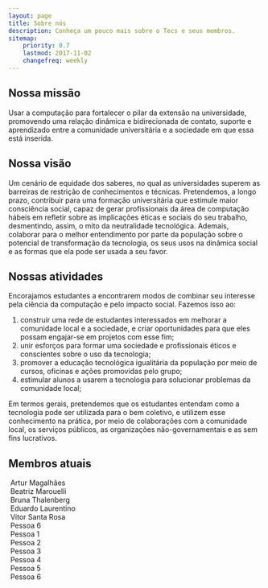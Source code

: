 ```yaml
---
layout: page
title: Sobre nós
description: Conheça um pouco mais sobre o Tecs e seus membros.
sitemap:
    priority: 0.7
    lastmod: 2017-11-02
    changefreq: weekly
---
```

## Nossa missão

Usar a computação para fortalecer o pilar da extensão na universidade, promovendo uma relação dinâmica e bidirecionada de contato, suporte e aprendizado entre a comunidade universitária e a sociedade em que essa está inserida.

## Nossa visão

Um cenário de equidade dos saberes, no qual as universidades superem as barreiras de restrição de conhecimentos e técnicas. Pretendemos, a longo prazo, contribuir para uma formação universitária que estimule maior consciência social, capaz de gerar profissionais da área de computação hábeis em refletir sobre as implicações éticas e sociais do seu trabalho, desmentindo, assim, o mito da neutralidade tecnológica. Ademais, colaborar para o melhor entendimento por parte da população sobre o potencial de transformação da tecnologia, os seus usos na dinâmica social e as formas que ela pode ser usada a seu favor.

## Nossas atividades

Encorajamos estudantes a encontrarem modos de combinar seu interesse pela ciência da computação e pelo impacto social. Fazemos isso ao:

1. construir uma rede de estudantes interessados em melhorar a comunidade local e a sociedade, e criar oportunidades para que eles possam engajar-se em projetos com esse fim;
2. unir esforços para formar uma sociedade e profissionais éticos e conscientes sobre o uso da tecnologia;
3. promover a educação tecnológica igualitária da população por meio de cursos, oficinas e ações promovidas pelo grupo;
4. estimular alunos a usarem a tecnologia para solucionar problemas da comunidade local;

<div class="box">
  <p>
  Em termos gerais, pretendemos que os estudantes entendam como a tecnologia pode ser utilizada para o bem coletivo, e utilizem esse conhecimento na prática, por meio de colaborações com a comunidade local, os serviços públicos, as organizações não-governamentais e as sem fins lucrativos.
  </p>
</div>

## Membros atuais

<div class="box alt">
	<div class="row 50% uniform">
		<div class="2u">
			<span class="image fit"><img src="{{ "/images/tuts.jpg" | absolute_url }}" alt="" /></span>
			Artur Magalhães
		</div>
		<div class="2u">
			<span class="image fit"><img src="{{ "/images/bia.jpg" | absolute_url }}" alt="" /></span>
			Beatriz Marouelli
		</div>
		<div class="2u">
			<span class="image fit"><img src="{{ "/images/bruna.jpg" | absolute_url }}" alt="" /></span>
			Bruna Thalenberg
		</div>
		<div class="2u">
			<span class="image fit"><img src="{{ "/images/lauren.jpg" | absolute_url }}" alt="" /></span>
			Eduardo Laurentino
		</div>
		<div class="2u">
			<span class="image fit"><img src="{{ "/images/vitor.jpg" | absolute_url }}" alt="" /></span>
			Vitor Santa Rosa
		</div>
		<div class="2u$">
			<span class="image fit"><img src="{{ "/images/pic02.jpg" | absolute_url }}" alt="" /></span>
			Pessoa 6
		</div>
		<div class="2u">
			<span class="image fit"><img src="{{ "/images/pic02.jpg" | absolute_url }}" alt="" /></span>
			Pessoa 1
		</div>
		<div class="2u">
			<span class="image fit"><img src="{{ "/images/pic02.jpg" | absolute_url }}" alt="" /></span>
			Pessoa 2
		</div>
		<div class="2u">
			<span class="image fit"><img src="{{ "/images/pic02.jpg" | absolute_url }}" alt="" /></span>
			Pessoa 3
		</div>
		<div class="2u">
			<span class="image fit"><img src="{{ "/images/pic02.jpg" | absolute_url }}" alt="" /></span>
			Pessoa 4
		</div>
		<div class="2u">
			<span class="image fit"><img src="{{ "/images/pic02.jpg" | absolute_url }}" alt="" /></span>
			Pessoa 5
		</div>
		<div class="2u$">
			<span class="image fit"><img src="{{ "/images/pic02.jpg" | absolute_url }}" alt="" /></span>
			Pessoa 6
		</div>
	</div>
</div>
